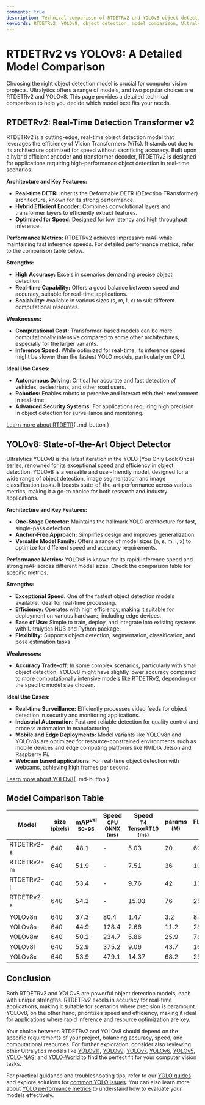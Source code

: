 ```yaml
---
comments: true
description: Technical comparison of RTDETRv2 and YOLOv8 object detection models by Ultralytics. Explore architecture, performance, use cases, and metrics.
keywords: RTDETRv2, YOLOv8, object detection, model comparison, Ultralytics, computer vision, AI, performance metrics, architecture
---
```


# RTDETRv2 vs YOLOv8: A Detailed Model Comparison

Choosing the right object detection model is crucial for computer vision projects. Ultralytics offers a range of models, and two popular choices are RTDETRv2 and YOLOv8. This page provides a detailed technical comparison to help you decide which model best fits your needs.

<script async src="https://cdn.jsdelivr.net/npm/chart.js@3.9.1/dist/chart.min.js"></script>
<script defer src="../../javascript/benchmark.js"></script>

<canvas id="modelComparisonChart" width="1024" height="400" active-models='["RTDETRv2", "YOLOv8"]'></canvas>

## RTDETRv2: Real-Time Detection Transformer v2

RTDETRv2 is a cutting-edge, real-time object detection model that leverages the efficiency of Vision Transformers (ViTs). It stands out due to its architecture optimized for speed without sacrificing accuracy. Built upon a hybrid efficient encoder and transformer decoder, RTDETRv2 is designed for applications requiring high-performance object detection in real-time scenarios.

**Architecture and Key Features:**

- **Real-time DETR:** Inherits the Deformable DETR (DEtection TRansformer) architecture, known for its strong performance.
- **Hybrid Efficient Encoder:** Combines convolutional layers and transformer layers to efficiently extract features.
- **Optimized for Speed:** Designed for low latency and high throughput inference.

**Performance Metrics:**
RTDETRv2 achieves impressive mAP while maintaining fast inference speeds. For detailed performance metrics, refer to the comparison table below.

**Strengths:**

- **High Accuracy:** Excels in scenarios demanding precise object detection.
- **Real-time Capability:** Offers a good balance between speed and accuracy, suitable for real-time applications.
- **Scalability:** Available in various sizes (s, m, l, x) to suit different computational resources.

**Weaknesses:**

- **Computational Cost:** Transformer-based models can be more computationally intensive compared to some other architectures, especially for the larger variants.
- **Inference Speed:** While optimized for real-time, its inference speed might be slower than the fastest YOLO models, particularly on CPU.

**Ideal Use Cases:**

- **Autonomous Driving:** Critical for accurate and fast detection of vehicles, pedestrians, and other road users.
- **Robotics:** Enables robots to perceive and interact with their environment in real-time.
- **Advanced Security Systems:** For applications requiring high precision in object detection for surveillance and monitoring.

[Learn more about RTDETR](https://docs.ultralytics.com/models/rtdetr/){ .md-button }

## YOLOv8: State-of-the-Art Object Detector

Ultralytics YOLOv8 is the latest iteration in the YOLO (You Only Look Once) series, renowned for its exceptional speed and efficiency in object detection. YOLOv8 is a versatile and user-friendly model, designed for a wide range of object detection, image segmentation and image classification tasks. It boasts state-of-the-art performance across various metrics, making it a go-to choice for both research and industry applications.

**Architecture and Key Features:**

- **One-Stage Detector:** Maintains the hallmark YOLO architecture for fast, single-pass detection.
- **Anchor-Free Approach:** Simplifies design and improves generalization.
- **Versatile Model Family:** Offers a range of model sizes (n, s, m, l, x) to optimize for different speed and accuracy requirements.

**Performance Metrics:**
YOLOv8 is known for its rapid inference speed and strong mAP across different model sizes. Check the comparison table for specific metrics.

**Strengths:**

- **Exceptional Speed:** One of the fastest object detection models available, ideal for real-time processing.
- **Efficiency:** Operates with high efficiency, making it suitable for deployment on various hardware, including edge devices.
- **Ease of Use:** Simple to train, deploy, and integrate into existing systems with Ultralytics HUB and Python package.
- **Flexibility:** Supports object detection, segmentation, classification, and pose estimation tasks.

**Weaknesses:**

- **Accuracy Trade-off:** In some complex scenarios, particularly with small object detection, YOLOv8 might have slightly lower accuracy compared to more computationally intensive models like RTDETRv2, depending on the specific model size chosen.

**Ideal Use Cases:**

- **Real-time Surveillance:** Efficiently processes video feeds for object detection in security and monitoring applications.
- **Industrial Automation:** Fast and reliable detection for quality control and process automation in manufacturing.
- **Mobile and Edge Deployments:** Model variants like YOLOv8n and YOLOv8s are optimized for resource-constrained environments such as mobile devices and edge computing platforms like NVIDIA Jetson and Raspberry Pi.
- **Webcam based applications:** For real-time object detection with webcams, achieving high frames per second.

[Learn more about YOLOv8](https://docs.ultralytics.com/models/yolov8/){ .md-button }

## Model Comparison Table

| Model      | size<br><sup>(pixels) | mAP<sup>val<br>50-95 | Speed<br><sup>CPU ONNX<br>(ms) | Speed<br><sup>T4 TensorRT10<br>(ms) | params<br><sup>(M) | FLOPs<br><sup>(B) |
| ---------- | --------------------- | -------------------- | ------------------------------ | ----------------------------------- | ------------------ | ----------------- |
| RTDETRv2-s | 640                   | 48.1                 | -                              | 5.03                                | 20                 | 60                |
| RTDETRv2-m | 640                   | 51.9                 | -                              | 7.51                                | 36                 | 100               |
| RTDETRv2-l | 640                   | 53.4                 | -                              | 9.76                                | 42                 | 136               |
| RTDETRv2-x | 640                   | 54.3                 | -                              | 15.03                               | 76                 | 259               |
|            |                       |                      |                                |                                     |                    |                   |
| YOLOv8n    | 640                   | 37.3                 | 80.4                           | 1.47                                | 3.2                | 8.7               |
| YOLOv8s    | 640                   | 44.9                 | 128.4                          | 2.66                                | 11.2               | 28.6              |
| YOLOv8m    | 640                   | 50.2                 | 234.7                          | 5.86                                | 25.9               | 78.9              |
| YOLOv8l    | 640                   | 52.9                 | 375.2                          | 9.06                                | 43.7               | 165.2             |
| YOLOv8x    | 640                   | 53.9                 | 479.1                          | 14.37                               | 68.2               | 257.8             |

## Conclusion

Both RTDETRv2 and YOLOv8 are powerful object detection models, each with unique strengths. RTDETRv2 excels in accuracy for real-time applications, making it suitable for scenarios where precision is paramount. YOLOv8, on the other hand, prioritizes speed and efficiency, making it ideal for applications where rapid inference and resource optimization are key.

Your choice between RTDETRv2 and YOLOv8 should depend on the specific requirements of your project, balancing accuracy, speed, and computational resources. For further exploration, consider also reviewing other Ultralytics models like [YOLOv11](https://docs.ultralytics.com/models/yolo11/), [YOLOv9](https://docs.ultralytics.com/models/yolov9/), [YOLOv7](https://docs.ultralytics.com/models/yolov7/), [YOLOv6](https://docs.ultralytics.com/models/yolov6/), [YOLOv5](https://docs.ultralytics.com/models/yolov5/), [YOLO-NAS](https://docs.ultralytics.com/models/yolo-nas/), and [YOLO-World](https://docs.ultralytics.com/models/yolo-world/) to find the perfect fit for your computer vision tasks.

For practical guidance and troubleshooting tips, refer to our [YOLO guides](https://docs.ultralytics.com/guides/) and explore solutions for [common YOLO issues](https://docs.ultralytics.com/guides/yolo-common-issues/). You can also learn more about [YOLO performance metrics](https://docs.ultralytics.com/guides/yolo-performance-metrics/) to understand how to evaluate your models effectively.
